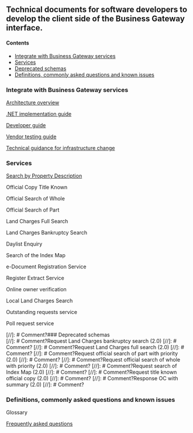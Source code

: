 
## Technical documents for software developers to develop the client side of the Business Gateway interface.

#### Contents
- [Integrate with Business Gateway services](#integrate-with-Business-Gateway-services)
- [Services](#services)
- [Deprecated schemas](#deprecated-schemas)
- [Definitions, commonly asked questions and known issues](#definitions-commonly-asked-questions-and-known-issues)

### Integrate with Business Gateway services
[Architecture overview](pages/integrate/ARCH_OVER.md)

[.NET implementation guide](pages/integrate/NET_IMPL.md)

[Developer guide](pages/integrate/DEV_GUIDE.md)

[Vendor testing guide](pages/integrate/VENDOR_TEST_GUIDE.md)

[Technical guidance for infrastructure change](pages/integrate/TECH_GUIDE.md)

### Services
[Search by Property Description](pages/services/EPD.md)

Official Copy Title Known

Official Search of Whole

Official Search of Part

Land Charges Full Search

Land Charges Bankruptcy Search

Daylist Enquiry

Search of the Index Map

e-Document Registration Service

Register Extract Service

Online owner verification

Local Land Charges Search

Outstanding requests service

Poll request service

[//]: # Comment?### Deprecated schemas	
[//]: # Comment?Request Land Charges bankruptcy search (2.0)
[//]: # Comment?
[//]: # Comment?Request Land Charges full search (2.0)
[//]: # Comment?
[//]: # Comment?Request official search of part with priority (2.0)
[//]: # Comment?
[//]: # Comment?Request official search of whole with priority (2.0)
[//]: # Comment?
[//]: # Comment?Request search of Index Map (2.0)
[//]: # Comment?
[//]: # Comment?Request title known official copy (2.0)
[//]: # Comment?
[//]: # Comment?Response OC with summary (2.0)
[//]: # Comment?
### Definitions, commonly asked questions and known issues	
Glossary

[Frequently asked questions](pages/definitions/FAQ.md)

